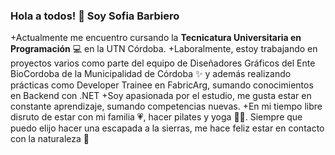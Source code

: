 ### Hola a todos! 👋 Soy Sofia Barbiero
+Actualmente me encuentro cursando la **Tecnicatura Universitaria en Programación** 💻 en la UTN Córdoba.
+Laboralmente, estoy trabajando en proyectos varios como parte del equipo de Diseñadores Gráficos del Ente BioCordoba de la Municipalidad de Córdoba ✨
 y además realizando prácticas como Developer Trainee en FabricArg, sumando conocimientos en Backend con .NET 
+Soy apasionada por el estudio, me gusta estar en constante aprendizaje, sumando competencias nuevas.
+En mi tiempo libre disruto de estar con mi familia 💗, hacer pilates y yoga 🧘‍♀. Siempre que puedo elijo hacer una escapada a la sierras, me hace feliz
 estar en contacto con la naturaleza 🌼

